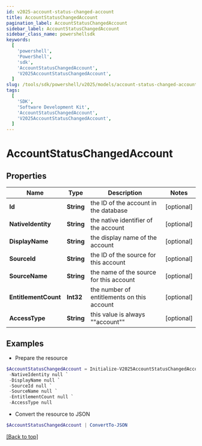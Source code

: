 ```yaml
---
id: v2025-account-status-changed-account
title: AccountStatusChangedAccount
pagination_label: AccountStatusChangedAccount
sidebar_label: AccountStatusChangedAccount
sidebar_class_name: powershellsdk
keywords:
  [
    'powershell',
    'PowerShell',
    'sdk',
    'AccountStatusChangedAccount',
    'V2025AccountStatusChangedAccount',
  ]
slug: /tools/sdk/powershell/v2025/models/account-status-changed-account
tags:
  [
    'SDK',
    'Software Development Kit',
    'AccountStatusChangedAccount',
    'V2025AccountStatusChangedAccount',
  ]
---
```


# AccountStatusChangedAccount

## Properties

| Name | Type | Description | Notes |
| --- | --- | --- | --- |
| **Id** | **String** | the ID of the account in the database | [optional] |
| **NativeIdentity** | **String** | the native identifier of the account | [optional] |
| **DisplayName** | **String** | the display name of the account | [optional] |
| **SourceId** | **String** | the ID of the source for this account | [optional] |
| **SourceName** | **String** | the name of the source for this account | [optional] |
| **EntitlementCount** | **Int32** | the number of entitlements on this account | [optional] |
| **AccessType** | **String** | this value is always ""account"" | [optional] |

## Examples

- Prepare the resource

```powershell
$AccountStatusChangedAccount = Initialize-V2025AccountStatusChangedAccount  -Id null `
 -NativeIdentity null `
 -DisplayName null `
 -SourceId null `
 -SourceName null `
 -EntitlementCount null `
 -AccessType null
```

- Convert the resource to JSON

```powershell
$AccountStatusChangedAccount | ConvertTo-JSON
```

[[Back to top]](#)
